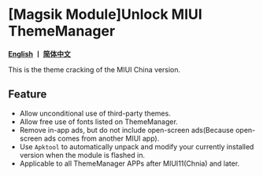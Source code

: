 # [Magsik Module]Unlock MIUI ThemeManager

__[English](https://github.com/YuKongA/Unlock_MIUI_ThemeManager/blob/main/README_en.md)  丨 [简体中文](https://github.com/YuKongA/Unlock_MIUI_ThemeManager/blob/main/README.md)__

This is the theme cracking of the MIUI China version.

## Feature

- Allow unconditional use of third-party themes.
- Allow free use of fonts listed on ThemeManager.
- Remove in-app ads, but do not include open-screen ads(Because open-screen ads comes from another MIUI app).
- Use `Apktool` to automatically unpack and modify your currently installed version when the module is flashed in.
- Applicable to all ThemeManager APPs after MIUI11(Chnia) and later.
